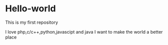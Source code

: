 # Hello-world
This is my first repository

I love php,c/c++,python,javascipt and java
I want to make the world a better place 
